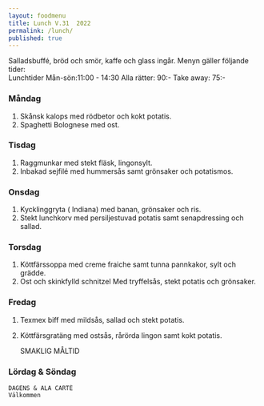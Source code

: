```yaml
---
layout: foodmenu
title: Lunch V.31  2022
permalink: /lunch/
published: true
---
```

Salladsbuffé, bröd och smör, kaffe och glass ingår.
Menyn gäller följande tider:  
Lunchtider  Mån-sön:11:00 - 14:30
Alla rätter: 90:- Take away: 75:-
                                
### Måndag
1. Skånsk kalops med rödbetor och kokt potatis.
2. Spaghetti Bolognese med ost.

### Tisdag
1. Raggmunkar med stekt fläsk, lingonsylt.
2. Inbakad sejfilé med hummersås samt grönsaker och potatismos.

### Onsdag
1. Kycklinggryta ( Indiana) med banan, grönsaker och ris.
2. Stekt lunchkorv med persiljestuvad potatis samt senapdressing och sallad.

### Torsdag
1. Köttfärssoppa med creme fraiche samt tunna pannkakor, sylt och grädde. 
2. Ost och skinkfylld schnitzel Med tryffelsås, stekt potatis och grönsaker.

### Fredag  
1. Texmex biff med mildsås, sallad och stekt potatis.
2. Köttfärsgratäng med ostsås, rårörda lingon samt kokt potatis.

   SMAKLIG MÅLTID
  
  ### Lördag & Söndag 
    DAGENS & ALA CARTÈ
    Välkommen
    
       
    

   
    
   
     

